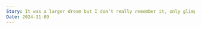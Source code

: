 ```yaml
---
Story: It was a larger dream but I don’t really remember it, only glimpses of this one. I was with my sister, and there were these two other girls as well. When I woke up I didn’t know who they were but in the dream I definitely knew them. They text me and they said “are you okay?”Something about my mental health. And I was like how do you know that? There’s no possible way for you to know that.And then I remember being prayed for by someone, I’m not sure who but I remember Erica was part of the dream as well. I don’t think she was the one praying for me though.Wnile being prayed for, I just remember fighting the prayer. I kept wanting to get up out of it but I felt like a spell that was holding me under, which was confusing. It’s almost as if I didn’t know which side to pick.
Date: 2024-11-09
---
```


